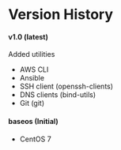 # Version History

#### v1.0 (latest)
Added utilities
- AWS CLI
- Ansible
- SSH client (openssh-clients)
- DNS clients (bind-utils)
- Git (git)

#### baseos (Initial)
- CentOS 7
